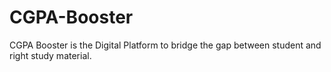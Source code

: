 # CGPA-Booster
CGPA Booster  is the Digital Platform to bridge the gap between student and  right study material.
